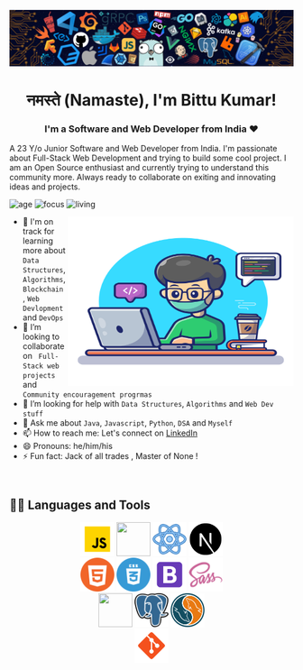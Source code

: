 ![](./images/header_.png)

<h1 align="center">नमस्ते (Namaste), I'm Bittu Kumar!</h1>

<h3 align="center">I'm a Software and Web Developer from India ❤</h3>

A 23 Y/o Junior Software and Web Developer from India. I'm passionate about Full-Stack Web Development and trying to build some cool project. I am an Open Source enthusiast and currently trying to understand this community more. Always ready to collaborate on exiting and innovating ideas and projects. 

![age](https://img.shields.io/badge/age-23-blue)
![focus](https://img.shields.io/badge/focus-FullStack-brightgreen)
![living](https://img.shields.io/badge/living-Chandigarh-3c9 )

<img width="400px" height="300px" align="right" alt="Github Image" src="./images/download.svg" />

- 🌱 I'm on track for learning more about  <code>Data Structures</code>,<code>Algorithms</code>, <code>Blockchain </code>, <code>Web Devlopment</code> and <code>DevOps</code> 
- 👯 I’m looking to collaborate on <code> Full-Stack web projects </code> and <code> Community encouragement progrmas </code>
- 🤔 I’m looking for help with <code>Data Structures</code>, <code>Algorithms</code> and <code>Web Dev stuff</code>
- 💬 Ask me about <code>Java</code>, <code>Javascript</code>, <code>Python</code>, <code>DSA</code> and <code>Myself</code>
- 📫 How to reach me: Let's connect on [LinkedIn](https://www.linkedin.com/in/bittu-kumar48)
- 😄 Pronouns: he/him/his
- ⚡ Fun fact: Jack of all trades , Master of None !

<br/>

## 👨‍💻 Languages and Tools

<div align="center">
  <img src="./images/icons/javascript-animation.gif" height="60" width="60">
  <img src="https://cdn.iconscout.com/icon/free/png-512/node-js-1174925.png" height="60" width="60">
  <img src="./images/icons/react-animation-transparent.gif" height="60" width="60">
  <img src="./images/icons/next.png" height="60" width="60">
  <br/>
  <img src="./images/icons/html.png" height="60" width="60">
  <img src="./images/icons/css.png" height="60" width="60">
  <img src="./images/icons/icons8-bootstrap.svg" height="60" width="60">
  <img src="./images/icons/Sass.svg" height="60" width="60">
  <br/>
  <img src="https://img.icons8.com/color/452/mongodb.png" height="60" width="60">
  <img src="./images/icons/postgres.png" height="60" width="60">
  <img src="./images/icons/sql.png" height="60" width="60">
  <br/>
  <img src="./images/icons/icons8-git.svg" height="60" width="60">
  
</div>





































<!--
**Bkumar48/Bkumar48** is a ✨ _special_ ✨ repository because its `README.md` (this file) appears on your GitHub profile.

Here are some ideas to get you started:

- 🔭 I’m currently working on ...
- 🌱 I’m currently learning ...
- 👯 I’m looking to collaborate on ...
- 🤔 I’m looking for help with ...
- 💬 Ask me about ...
- 📫 How to reach me: ...
- 😄 Pronouns: ...
- ⚡ Fun fact: ...
-->

